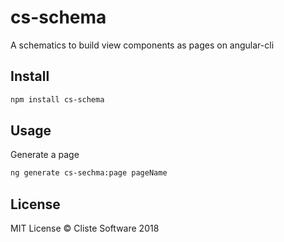 # cs-schema
A schematics to build view components as pages on angular-cli 

## Install

```sh
npm install cs-schema
```

## Usage

Generate a page

```sh
ng generate cs-sechma:page pageName
```

## License

MIT License © Cliste Software 2018